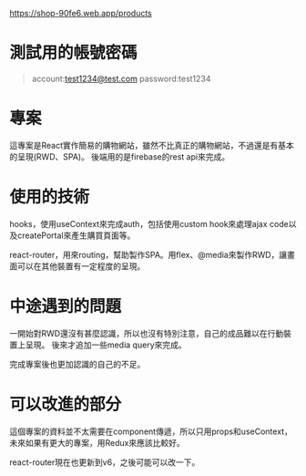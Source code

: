 https://shop-90fe6.web.app/products

# 測試用的帳號密碼
> account:test1234@test.com
> password:test1234

# **專案**
這專案是React實作簡易的購物網站，雖然不比真正的購物網站，不過還是有基本的呈現(RWD、SPA)。
後端用的是firebase的rest api來完成。

# **使用的技術**
hooks，使用useContext來完成auth，包括使用custom hook來處理ajax code以及createPortal來產生購買頁面等。
 
react-router，用來routing，幫助製作SPA。用flex、@media來製作RWD，讓畫面可以在其他裝置有一定程度的呈現。

# **中途遇到的問題**
一開始對RWD還沒有甚麼認識，所以也沒有特別注意，自己的成品難以在行動裝置上呈現。
後來才追加一些media query來完成。

完成專案後也更加認識的自己的不足。

# **可以改進的部分**
這個專案的資料並不太需要在component傳遞，所以只用props和useContext，未來如果有更大的專案，用Redux來應該比較好。

react-router現在也更新到v6，之後可能可以改一下。
